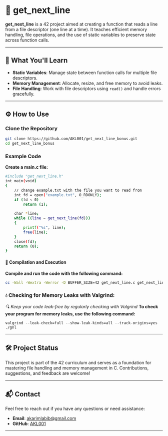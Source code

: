 # 📜 get_next_line  

**get_next_line** is a 42 project aimed at creating a function that reads a line from a file descriptor (one line at a time). It teaches efficient memory handling, file operations, and the use of static variables to preserve state across function calls.  

---

## 🧠 What You'll Learn  
- **Static Variables**: Manage state between function calls for multiple file descriptors.  
- **Memory Management**: Allocate, resize, and free memory to avoid leaks.  
- **File Handling**: Work with file descriptors using `read()` and handle errors gracefully.  

---

## ⚙️ How to Use  

### Clone the Repository  
```bash
git clone https://github.com/AKL001/get_next_line_bonus.git
cd get_next_line_bonus
```
### Example Code
**Create a main.c file:**
```bash
#include "get_next_line.h"
int main(void)
{
    // change example.txt with the file you want to read from
    int fd = open("example.txt", O_RDONLY);
    if (fd < 0)
        return (1);
    
    char *line;
    while ((line = get_next_line(fd)))
    {
        printf("%s", line);
        free(line);
    }
    close(fd);
    return (0);
}
```
#### 🔧 Compilation and Execution
**Compile and run the code with the following command:**
```bash
cc -Wall -Wextra -Werror -D BUFFER_SIZE=42 get_next_line.c get_next_line_utils.c main.c -o gnl && ./gnl
```
### 💧 Checking for Memory Leaks with Valgrind:
*🔍 Keep your code leak-free by regularly checking with Valgrind*
**To check your program for memory leaks, use the following command:**
```
valgrind --leak-check=full --show-leak-kinds=all --track-origins=yes ./gnl
```
---

## 🛠️ Project Status  

This project is part of the 42 curriculum and serves as a foundation for mastering file handling and memory management in C. Contributions, suggestions, and feedback are welcome!  

---

## 📬 Contact  

Feel free to reach out if you have any questions or need assistance:  

- **Email**: akarimlabib@gmail.com  
- **GitHub**: [AKL001](https://github.com/AKL001)  

---
